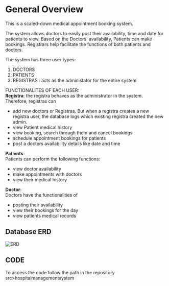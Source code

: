 # General Overview

This is a scaled-down medical appointment booking system.

The system allows doctors to easily post their availability, time and date for patients to view. Based on the Doctors' availability, Patients can make bookings. Registrars help facilitate the functions of both patients and doctors.

The system has three user types:    
1. DOCTORS    
2. PATIENTS    
3. REGISTRAS : acts as the administator for the entire system    

FUNCTIONALITES OF EACH USER:  
**Registra**: the registra behaves as the administrator in the system.     
Therefore, registras can   
* add new doctors or Registras. But when a registra creates a new registra user, the database logs which existing registra created the new admin.  
* view Patient medical history  
* view booking, search through them and cancel bookings  
* schedule appointment bookings for patients  
* post a doctors availability details like date and time  

**Patients**:  
Patients can perform the following functions: 
* view doctor availability  
* make appointments with doctors  
* view their medical history  

**Doctor**:    
Doctors have the functionalities of  
* posting their availability    
* view their bookings for the day  
* view patients medical records  

## Database ERD
![ERD](https://user-images.githubusercontent.com/118504536/235449554-beda071c-a617-46c1-8241-cec8a26557ce.png)

## CODE
To access the code follow the path in the repository src>hospitalmanagementsystem
